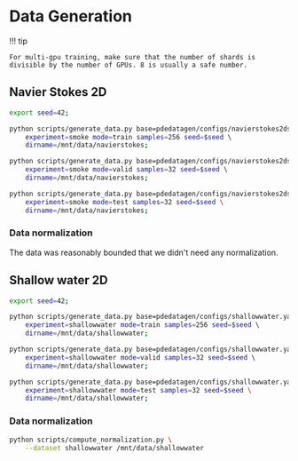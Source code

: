 # Data Generation

!!! tip

    For multi-gpu training, make sure that the number of shards is divisible by the number of GPUs. 8 is usually a safe number.

## Navier Stokes 2D

```bash
export seed=42;

python scripts/generate_data.py base=pdedatagen/configs/navierstokes2dsmoke.yaml \ 
    experiment=smoke mode=train samples=256 seed=$seed \  
    dirname=/mnt/data/navierstokes;

python scripts/generate_data.py base=pdedatagen/configs/navierstokes2dsmoke.yaml \ 
    experiment=smoke mode=valid samples=32 seed=$seed \ 
    dirname=/mnt/data/navierstokes;

python scripts/generate_data.py base=pdedatagen/configs/navierstokes2dsmoke.yaml \         
    experiment=smoke mode=test samples=32 seed=$seed \
    dirname=/mnt/data/navierstokes;
```

### Data normalization

The data was reasonably bounded that we didn't need any normalization.

## Shallow water 2D

```bash
export seed=42;

python scripts/generate_data.py base=pdedatagen/configs/shallowwater.yaml \ 
    experiment=shallowwater mode=train samples=256 seed=$seed \  
    dirname=/mnt/data/shallowwater;

python scripts/generate_data.py base=pdedatagen/configs/shallowwater.yaml \ 
    experiment=shallowwater mode=valid samples=32 seed=$seed \ 
    dirname=/mnt/data/shallowwater;

python scripts/generate_data.py base=pdedatagen/configs/shallowwater.yaml \         
    experiment=shallowwater mode=test samples=32 seed=$seed \
    dirname=/mnt/data/shallowwater;
```

### Data normalization

```bash
python scripts/compute_normalization.py \
    --dataset shallowwater /mnt/data/shallowwater
```